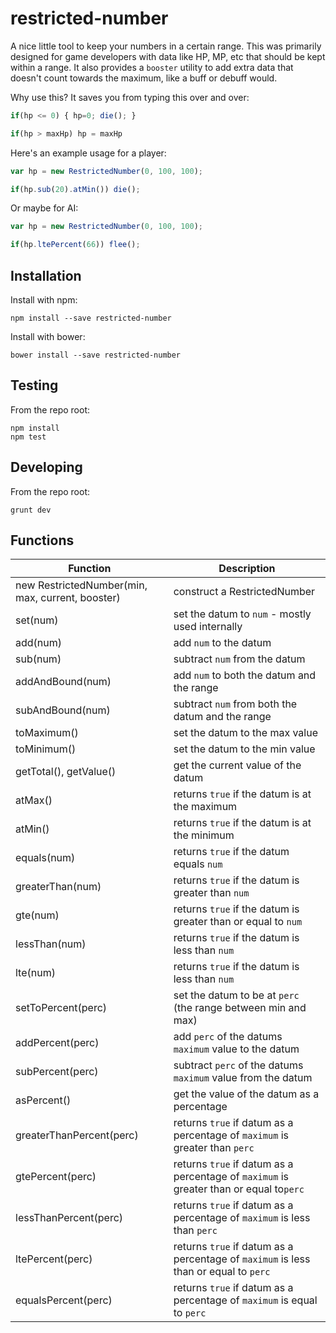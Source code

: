 # restricted-number

A nice little tool to keep your numbers in a certain range. This was primarily designed for game developers with data like HP, MP, etc that should be kept within a range.
It also provides a `booster` utility to add extra data that doesn't count towards the maximum, like a buff or debuff would.

Why use this? It saves you from typing this over and over:

```js
if(hp <= 0) { hp=0; die(); }

if(hp > maxHp) hp = maxHp
```

Here's an example usage for a player:
```js
var hp = new RestrictedNumber(0, 100, 100);

if(hp.sub(20).atMin()) die();

```

Or maybe for AI:
```js
var hp = new RestrictedNumber(0, 100, 100);

if(hp.ltePercent(66)) flee();
```

## Installation

Install with npm:

```
npm install --save restricted-number
```

Install with bower:

```
bower install --save restricted-number
```

## Testing

From the repo root:

```
npm install
npm test
```

## Developing

From the repo root:

```
grunt dev
```

## Functions
Function | Description
-------- | -----------
 new RestrictedNumber(min, max, current, booster) | construct a RestrictedNumber
 set(num) | set the datum to `num` - mostly used internally
 add(num) | add `num` to the datum
 sub(num) | subtract `num` from the datum
 addAndBound(num) | add `num` to both the datum and the range
 subAndBound(num) | subtract `num` from both the datum and the range
 toMaximum() | set the datum to the max value
 toMinimum() | set the datum to the min value
 getTotal(), getValue() | get the current value of the datum
 atMax() | returns `true` if the datum is at the maximum
 atMin() | returns `true` if the datum is at the minimum
 equals(num) | returns `true` if the datum equals `num`
 greaterThan(num) | returns `true` if the datum is greater than `num`
 gte(num) | returns `true` if the datum is greater than or equal to `num`
 lessThan(num) | returns `true` if the datum is less than `num`
 lte(num) | returns `true` if the datum is less than `num`
 setToPercent(perc) | set the datum to be at `perc` (the range between min and max)
 addPercent(perc) | add `perc` of the datums `maximum` value to the datum
 subPercent(perc) | subtract `perc` of the datums `maximum` value from the datum
 asPercent() | get the value of the datum as a percentage
 greaterThanPercent(perc) | returns `true` if datum as a percentage of `maximum` is greater than `perc`
 gtePercent(perc) | returns `true` if datum as a percentage of `maximum` is greater than or equal to`perc`
 lessThanPercent(perc) | returns `true` if datum as a percentage of `maximum` is less than `perc`
 ltePercent(perc) | returns `true` if datum as a percentage of `maximum` is less than or equal to `perc`
 equalsPercent(perc) | returns `true` if datum as a percentage of `maximum` is equal to `perc`
